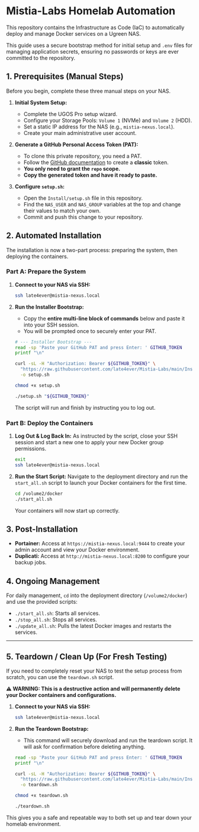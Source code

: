 # Mistia-Labs Homelab Automation

This repository contains the Infrastructure as Code (IaC) to automatically deploy and manage Docker services on a Ugreen NAS.

This guide uses a secure bootstrap method for initial setup and `.env` files for managing application secrets, ensuring no passwords or keys are ever committed to the repository.

## 1. Prerequisites (Manual Steps)

Before you begin, complete these three manual steps on your NAS.

1. **Initial System Setup:**
    * Complete the UGOS Pro setup wizard.
    * Configure your Storage Pools: `Volume 1` (NVMe) and `Volume 2` (HDD).
    * Set a static IP address for the NAS (e.g., `mistia-nexus.local`).
    * Create your main administrative user account.

2. **Generate a GitHub Personal Access Token (PAT):**
    * To clone this private repository, you need a PAT.
    * Follow the [GitHub documentation](https://docs.github.com/en/authentication/keeping-your-account-and-data-secure/managing-your-personal-access-tokens) to create a **classic** token.
    * **You only need to grant the `repo` scope.**
    * **Copy the generated token and have it ready to paste.**

3. **Configure `setup.sh`:**
    * Open the `Install/setup.sh` file in this repository.
    * Find the `NAS_USER` and `NAS_GROUP` variables at the top and change their values to match your own.
    * Commit and push this change to your repository.

## 2. Automated Installation

The installation is now a two-part process: preparing the system, then deploying the containers.

### Part A: Prepare the System

1. **Connect to your NAS via SSH:**

    ```bash
    ssh late4ever@mistia-nexus.local
    ```

2. **Run the Installer Bootstrap:**
    * Copy the **entire multi-line block of commands** below and paste it into your SSH session.
    * You will be prompted once to securely enter your PAT.

    ```bash
    # --- Installer Bootstrap ---
    read -sp 'Paste your GitHub PAT and press Enter: ' GITHUB_TOKEN
    printf "\n"

    curl -sL -H "Authorization: Bearer ${GITHUB_TOKEN}" \
      "https://raw.githubusercontent.com/late4ever/Mistia-Labs/main/Install/setup.sh" \
      -o setup.sh

    chmod +x setup.sh

    ./setup.sh "${GITHUB_TOKEN}"
    ```

    The script will run and finish by instructing you to log out.

### Part B: Deploy the Containers

1. **Log Out & Log Back In:** As instructed by the script, close your SSH session and start a new one to apply your new Docker group permissions.

    ```bash
    exit
    ssh late4ever@mistia-nexus.local
    ```

2. **Run the Start Script:** Navigate to the deployment directory and run the `start_all.sh` script to launch your Docker containers for the first time.

    ```bash
    cd /volume2/docker
    ./start_all.sh
    ```

    Your containers will now start up correctly.

## 3. Post-Installation

* **Portainer:** Access at `https://mistia-nexus.local:9444` to create your admin account and view your Docker environment.
* **Duplicati:** Access at `http://mistia-nexus.local:8200` to configure your backup jobs.

## 4. Ongoing Management

For daily management, `cd` into the deployment directory (`/volume2/docker`) and use the provided scripts:

* `./start_all.sh`: Starts all services.
* `./stop_all.sh`: Stops all services.
* `./update_all.sh`: Pulls the latest Docker images and restarts the services.

---

## 5. Teardown / Clean Up (For Fresh Testing)

If you need to completely reset your NAS to test the setup process from scratch, you can use the `teardown.sh` script.

**⚠️ WARNING: This is a destructive action and will permanently delete your Docker containers and configurations.**

1. **Connect to your NAS via SSH:**

    ```bash
    ssh late4ever@mistia-nexus.local
    ```

2. **Run the Teardown Bootstrap:**
    * This command will securely download and run the teardown script. It will ask for confirmation before deleting anything.

    ```bash
    read -sp 'Paste your GitHub PAT and press Enter: ' GITHUB_TOKEN
    printf "\n"

    curl -sL -H "Authorization: Bearer ${GITHUB_TOKEN}" \
      "https://raw.githubusercontent.com/late4ever/Mistia-Labs/main/Install/teardown.sh" \
      -o teardown.sh

    chmod +x teardown.sh

    ./teardown.sh
    ```

This gives you a safe and repeatable way to both set up and tear down your homelab environment.
